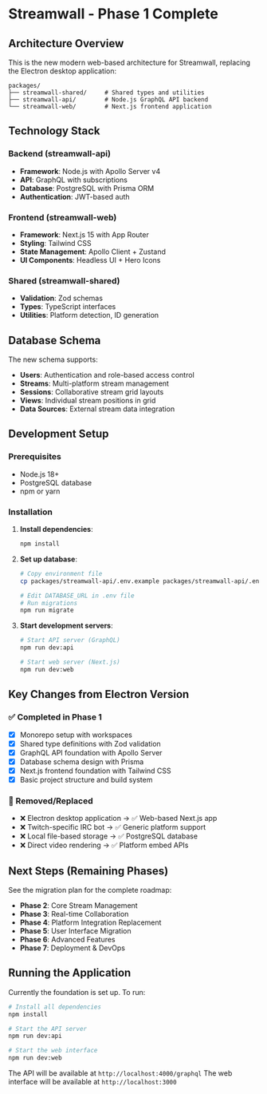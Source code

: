 # Streamwall - Phase 1 Complete

## Architecture Overview

This is the new modern web-based architecture for Streamwall, replacing the Electron desktop application:

```
packages/
├── streamwall-shared/     # Shared types and utilities
├── streamwall-api/        # Node.js GraphQL API backend  
└── streamwall-web/        # Next.js frontend application
```

## Technology Stack

### Backend (streamwall-api)
- **Framework**: Node.js with Apollo Server v4
- **API**: GraphQL with subscriptions
- **Database**: PostgreSQL with Prisma ORM
- **Authentication**: JWT-based auth

### Frontend (streamwall-web)  
- **Framework**: Next.js 15 with App Router
- **Styling**: Tailwind CSS
- **State Management**: Apollo Client + Zustand
- **UI Components**: Headless UI + Hero Icons

### Shared (streamwall-shared)
- **Validation**: Zod schemas
- **Types**: TypeScript interfaces
- **Utilities**: Platform detection, ID generation

## Database Schema

The new schema supports:
- **Users**: Authentication and role-based access control
- **Streams**: Multi-platform stream management
- **Sessions**: Collaborative stream grid layouts  
- **Views**: Individual stream positions in grid
- **Data Sources**: External stream data integration

## Development Setup

### Prerequisites
- Node.js 18+
- PostgreSQL database
- npm or yarn

### Installation

1. **Install dependencies**:
   ```bash
   npm install
   ```

2. **Set up database**:
   ```bash
   # Copy environment file
   cp packages/streamwall-api/.env.example packages/streamwall-api/.env
   
   # Edit DATABASE_URL in .env file
   # Run migrations
   npm run migrate
   ```

3. **Start development servers**:
   ```bash
   # Start API server (GraphQL)
   npm run dev:api
   
   # Start web server (Next.js) 
   npm run dev:web
   ```

## Key Changes from Electron Version

### ✅ Completed in Phase 1
- [x] Monorepo setup with workspaces
- [x] Shared type definitions with Zod validation
- [x] GraphQL API foundation with Apollo Server
- [x] Database schema design with Prisma
- [x] Next.js frontend foundation with Tailwind CSS
- [x] Basic project structure and build system

### 🔄 Removed/Replaced
- ❌ Electron desktop application → ✅ Web-based Next.js app
- ❌ Twitch-specific IRC bot → ✅ Generic platform support
- ❌ Local file-based storage → ✅ PostgreSQL database
- ❌ Direct video rendering → ✅ Platform embed APIs

## Next Steps (Remaining Phases)

See the migration plan for the complete roadmap:

- **Phase 2**: Core Stream Management
- **Phase 3**: Real-time Collaboration  
- **Phase 4**: Platform Integration Replacement
- **Phase 5**: User Interface Migration
- **Phase 6**: Advanced Features
- **Phase 7**: Deployment & DevOps

## Running the Application

Currently the foundation is set up. To run:

```bash
# Install all dependencies
npm install

# Start the API server
npm run dev:api

# Start the web interface  
npm run dev:web
```

The API will be available at `http://localhost:4000/graphql`
The web interface will be available at `http://localhost:3000`
